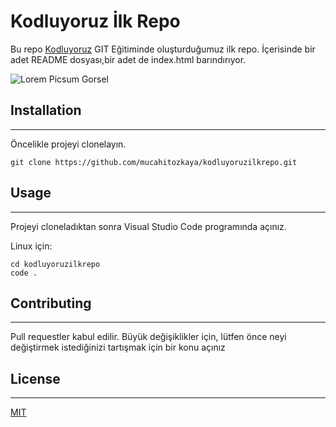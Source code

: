 # Kodluyoruz İlk Repo

 Bu repo [Kodluyoruz](https://app.patika.dev/courses/git/odev1) GIT Eğitiminde oluşturduğumuz ilk repo. İçerisinde bir adet README dosyası,bir adet de index.html barındırıyor.

![Lorem Picsum Gorsel](https://picsum.photos/200)

## Installation
***
Öncelikle projeyi clonelayın.

```
git clone https://github.com/mucahitozkaya/kodluyoruzilkrepo.git
```

## Usage
***
Projeyi cloneladıktan sonra Visual Studio Code programında açınız.

Linux için:

```
cd kodluyoruzilkrepo
code .
```

## Contributing
***
Pull requestler kabul edilir. Büyük değişiklikler için, lütfen önce neyi değiştirmek istediğinizi tartışmak için bir konu açınız

## License
***
[MIT](https://choosealicense.com/licenses/mit/)